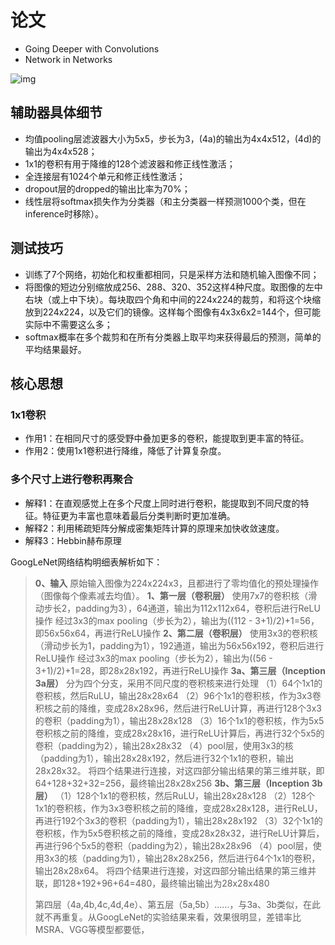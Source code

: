 # 论文

- Going Deeper with Convolutions
- Network in Networks



![img](https://images2015.cnblogs.com/blog/822124/201609/822124-20160902163822558-1475761330.png)

## 辅助器具体细节

- 均值pooling层滤波器大小为5x5，步长为3，(4a)的输出为4x4x512，(4d)的输出为4x4x528； 
- 1x1的卷积有用于降维的128个滤波器和修正线性激活；
- 全连接层有1024个单元和修正线性激活；
- dropout层的dropped的输出比率为70%； 
- 线性层将softmax损失作为分类器（和主分类器一样预测1000个类，但在inference时移除）。



## 测试技巧

- 训练了7个网络，初始化和权重都相同，只是采样方法和随机输入图像不同； 
- 将图像的短边分别缩放成256、288、320、352这样4种尺度。取图像的左中右块（或上中下块）。每块取四个角和中间的224x224的裁剪，和将这个块缩放到224x224，以及它们的镜像。这样每个图像有4x3x6x2=144个，但可能实际中不需要这么多；
- softmax概率在多个裁剪和在所有分类器上取平均来获得最后的预测，简单的平均结果最好。 



## 核心思想

### 1x1卷积

- 作用1：在相同尺寸的感受野中叠加更多的卷积，能提取到更丰富的特征。
- 作用2：使用1x1卷积进行降维，降低了计算复杂度。

### 多个尺寸上进行卷积再聚合

- 解释1：在直观感觉上在多个尺度上同时进行卷积，能提取到不同尺度的特征。特征更为丰富也意味着最后分类判断时更加准确。
- 解释2：利用稀疏矩阵分解成密集矩阵计算的原理来加快收敛速度。
- 解释3：Hebbin赫布原理



GoogLeNet网络结构明细表解析如下：

> **0、输入**
>  原始输入图像为224x224x3，且都进行了零均值化的预处理操作（图像每个像素减去均值）。
>  **1、第一层（卷积层）**
>  使用7x7的卷积核（滑动步长2，padding为3），64通道，输出为112x112x64，卷积后进行ReLU操作
>  经过3x3的max pooling（步长为2），输出为((112 - 3+1)/2)+1=56，即56x56x64，再进行ReLU操作
>  **2、第二层（卷积层）**
>  使用3x3的卷积核（滑动步长为1，padding为1），192通道，输出为56x56x192，卷积后进行ReLU操作
>  经过3x3的max pooling（步长为2），输出为((56 - 3+1)/2)+1=28，即28x28x192，再进行ReLU操作
>  **3a、第三层（Inception 3a层）**
>  分为四个分支，采用不同尺度的卷积核来进行处理
>  （1）64个1x1的卷积核，然后RuLU，输出28x28x64
>  （2）96个1x1的卷积核，作为3x3卷积核之前的降维，变成28x28x96，然后进行ReLU计算，再进行128个3x3的卷积（padding为1），输出28x28x128
>  （3）16个1x1的卷积核，作为5x5卷积核之前的降维，变成28x28x16，进行ReLU计算后，再进行32个5x5的卷积（padding为2），输出28x28x32
>  （4）pool层，使用3x3的核（padding为1），输出28x28x192，然后进行32个1x1的卷积，输出28x28x32。
>  将四个结果进行连接，对这四部分输出结果的第三维并联，即64+128+32+32=256，最终输出28x28x256
>  **3b、第三层（Inception 3b层）**
>  （1）128个1x1的卷积核，然后RuLU，输出28x28x128
>  （2）128个1x1的卷积核，作为3x3卷积核之前的降维，变成28x28x128，进行ReLU，再进行192个3x3的卷积（padding为1），输出28x28x192
>  （3）32个1x1的卷积核，作为5x5卷积核之前的降维，变成28x28x32，进行ReLU计算后，再进行96个5x5的卷积（padding为2），输出28x28x96
>  （4）pool层，使用3x3的核（padding为1），输出28x28x256，然后进行64个1x1的卷积，输出28x28x64。
>  将四个结果进行连接，对这四部分输出结果的第三维并联，即128+192+96+64=480，最终输出输出为28x28x480
>
> 第四层（4a,4b,4c,4d,4e）、第五层（5a,5b）……，与3a、3b类似，在此就不再重复。从GoogLeNet的实验结果来看，效果很明显，差错率比MSRA、VGG等模型都要低，